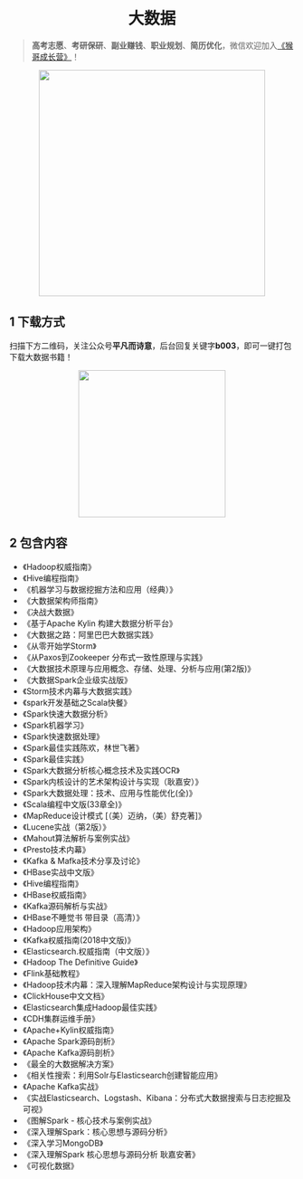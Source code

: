 <h1 align="center">大数据</h1>

> **高考志愿**、**考研保研**、**副业赚钱**、**职业规划**、**简历优化**，微信欢迎加入[《猴哥成长营》](https://link.zhihu.com/?target=https%3A//www.yuque.com/jackpop/ulig5a/srnochggbsa2eltw%3FsingleDoc%23)！

<p align="center">
    <img src="https://s11.ax1x.com/2023/12/23/pi7qxU0.md.jpg" height="400"></img>
</p>

## 1 下载方式

扫描下方二维码，关注公众号**平凡而诗意**，后台回复关键字**b003**，即可一键打包下载大数据书籍！

<p align="center">
    <img src="https://s1.ax1x.com/2022/07/10/jsCAdH.jpg" width="260" height="260"></img>
</p>

## 2 包含内容

- 《Hadoop权威指南》
- 《Hive编程指南》 
- 《机器学习与数据挖掘方法和应用（经典）》 
- 《大数据架构师指南》 
- 《决战大数据》 
- 《基于Apache Kylin 构建大数据分析平台》 
- 《大数据之路：阿里巴巴大数据实践》 
- 《从零开始学Storm》 
- 《从Paxos到Zookeeper  分布式一致性原理与实践》 
- 《大数据技术原理与应用概念、存储、处理、分析与应用(第2版)》 
- 《大数据Spark企业级实战版》 
- 《Storm技术内幕与大数据实践》 
- 《spark开发基础之Scala快餐》 
- 《Spark快速大数据分析》 
- 《Spark机器学习》 
- 《Spark快速数据处理》 
- 《Spark最佳实践陈欢，林世飞著》 
- 《Spark最佳实践》 
- 《Spark大数据分析核心概念技术及实践OCR》 
- 《Spark内核设计的艺术架构设计与实现（耿嘉安）》 
- 《Spark大数据处理：技术、应用与性能优化(全)》
- 《Scala编程中文版(33章全)》 
- 《MapReduce设计模式 [（美）迈纳，（美）舒克著]》 
- 《Lucene实战（第2版）》 
- 《Mahout算法解析与案例实战》 
- 《Presto技术内幕》 
- 《Kafka & Mafka技术分享及讨论》 
- 《HBase实战中文版》 
- 《Hive编程指南》 
- 《HBase权威指南》 
- 《Kafka源码解析与实战》
- 《HBase不睡觉书 带目录（高清）》 
- 《Hadoop应用架构》 
- 《Kafka权威指南(2018中文版)》 
- 《Elasticsearch.权威指南（中文版）》 
- 《Hadoop The Definitive Guide》 
- 《Flink基础教程》
- 《Hadoop技术内幕：深入理解MapReduce架构设计与实现原理》
- 《ClickHouse中文文档》 
- 《Elasticsearch集成Hadoop最佳实践》
- 《CDH集群运维手册》 
- 《Apache+Kylin权威指南》 
- 《Apache Spark源码剖析》 
- 《Apache Kafka源码剖析》 
- 《最全的大数据解决方案》 
- 《相关性搜索：利用Solr与Elasticsearch创建智能应用》
- 《Apache Kafka实战》 
- 《实战Elasticsearch、Logstash、Kibana：分布式大数据搜索与日志挖掘及可视》
- 《图解Spark  -  核心技术与案例实战》
- 《深入理解Spark：核心思想与源码分析》 
- 《深入学习MongoDB》 
- 《深入理解Spark 核心思想与源码分析 耿嘉安著》 
- 《可视化数据》 